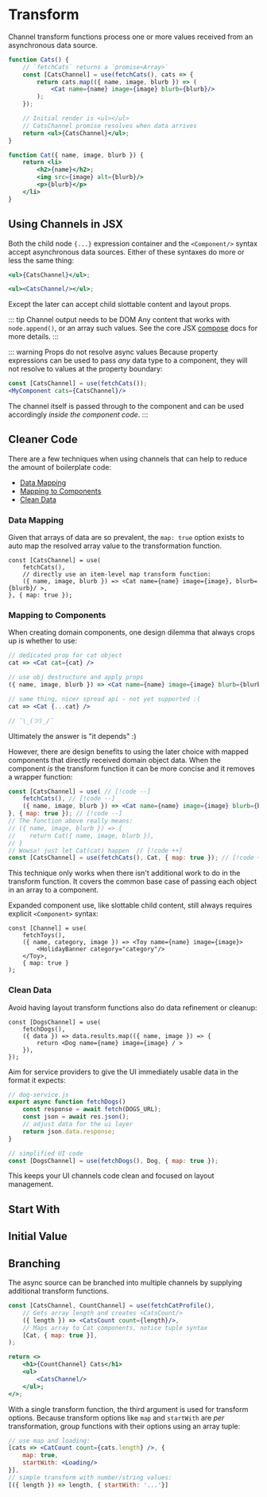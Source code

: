 # Transform

Channel transform functions process one or more values received from an asynchronous data source.

```jsx
function Cats() {
    // `fetchCats` returns a `promise<Array>`
    const [CatsChannel] = use(fetchCats(), cats => {
        return cats.map(({ name, image, blurb }) => (
            <Cat name={name} image={image} blurb={blurb}/>
        );
    });

    // Initial render is <ul></ul>
    // CatsChannel promise resolves when data arrives
    return <ul>{CatsChannel}</ul>;
}

function Cat({ name, image, blurb }) {
    return <li>
        <h2>{name}</h2>;
        <img src={image} alt={blurb}/>
        <p>{blurb}</p>
    </li>
}
```

## Using Channels in JSX

Both the child node `{...}` expression container and the `<Component/>`
syntax accept asynchronous data sources. Either of these syntaxes do more or less the same thing:

```jsx
<ul>{CatsChannel}</ul>;
```

```jsx
<ul><CatsChannel/></ul>;
```

Except the later can accept child slottable content and layout props.

::: tip Channel output needs to be DOM
Any content that works with `node.append()`, or an array such values. See the core JSX [compose](../compose) docs for more details.
:::

::: warning Props do not resolve async values
Because property expressions can be used to pass _any_ data type to a component,
they will not resolve to values at the property boundary: 
```jsx
const [CatsChannel] = use(fetchCats());
<MyComponent cats={CatsChannel}/>
```
The channel itself is passed through to the component and can be used accordingly _inside
the component code_. 
:::

## Cleaner Code

There are a few techniques when using channels that can help to reduce the amount of boilerplate code:
- [Data Mapping](#data-mapping)
- [Mapping to Components](#mapping-to-components)
- [Clean Data](#clean-data)

### Data Mapping

Given that arrays of data are so prevalent, the `map: true` option exists to auto map the resolved array value to the transformation function. 

```jsx{4,5}
const [CatsChannel] = use(
    fetchCats(),
    // directly use an item-level map transform function:
    ({ name, image, blurb }) => <Cat name={name} image={image}, blurb={blurb}/ >,
}, { map: true }); 
```

### Mapping to Components

When creating domain components, one design dilemma that always crops up is whether to use:

```jsx
// dedicated prop for cat object
cat => <Cat cat={cat} />

// use obj destructure and apply props
({ name, image, blurb }) => <Cat name={name} image={image} blurb={blurb}/>

// same thing, nicer spread api - not yet supported :(
cat => <Cat {...cat} />

// ¯\_(ツ)_/¯
```

Ultimately the answer is "it depends" :) 

However, there are design benefits to using the later choice with mapped components that directly received domain object data. When the component _is_ the transform function it can be more concise and it removes a wrapper function:

```jsx
const [CatsChannel] = use( // [!code --]
    fetchCats(), // [!code --]
    ({ name, image, blurb }) => <Cat name={name} image={image} blurb={blurb} />, // [!code --]
}, { map: true }); // [!code --]
// The function above really means: 
// ({ name, image, blurb }) => { 
//    return Cat({ name, image, blurb }), 
// } 
// Wowsa! just let Cat(cat) happen  // [!code ++]
const [CatsChannel] = use(fetchCats(), Cat, { map: true }); // [!code ++]
```

This technique only works when there isn't additional work to do in the transform function. It
covers the common base case of passing each object in an array to a component.

Expanded component use, like slottable child content, still always requires explicit `<Component>` syntax:

```jsx{3-5}
const [Channel] = use(
    fetchToys(), 
    ({ name, category, image }) => <Toy name={name} image={image}> 
        <HolidayBanner category="category"/>
    </Toy>,
    { map: true }
);
```

### Clean Data

Avoid having layout transform functions also do data refinement or cleanup:

```jsx{3}
const [DogsChannel] = use(
    fetchDogs(),
    ({ data }) => data.results.map(({ name, image }) => {
        return <Dog name={name} image={image} / >
    }),
});
```

Aim for service providers to give the UI immediately usable data in the format it expects:

```jsx
// dog-service.js
export async function fetchDogs()
    const response = await fetch(DOGS_URL);
    const json = await res.json();
    // adjust data for the ui layer
    return json.data.response;
}

// simplified UI code
const [DogsChannel] = use(fetchDogs(), Dog, { map: true });

```

This keeps your UI channels code clean and focused on layout management.

## Start With


## Initial Value


## Branching

The async source can be branched into multiple channels by supplying additional transform functions. 

```jsx
const [CatsChannel, CountChannel] = use(fetchCatProfile(),
    // Gets array length and creates <CatsCount/>
    ({ length }) => <CatsCount count={length}/>,
    // Maps array to Cat components, notice tuple syntax
    [Cat, { map: true }],
);

return <>
    <h1>{CountChannel} Cats</h1>
    <ul>
        <CatsChannel/>
    </ul>;
</>;
```

With a single transform function, the third argument is used for transform options.
Because transform options like `map` and `startWith` are _per_ transformation, group
functions with their options using an array tuple:

```jsx
// use map and loading:
[cats => <CatCount count={cats.length} />, { 
    map: true,
    startWith: <Loading/> 
}],
// simple transform with number/string values:
[({ length }) => length, { startWith: '...'}]
```
